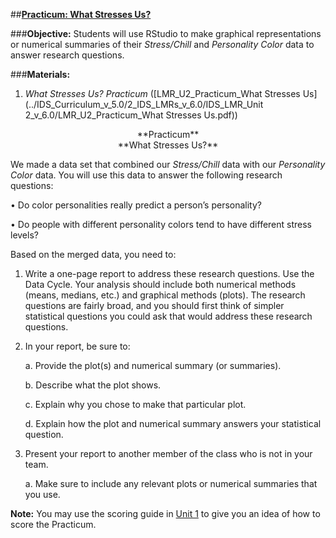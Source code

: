 ##**<u>Practicum: What Stresses Us?</u>**

###**Objective:**
Students will use RStudio to make graphical representations or numerical summaries of their *Stress/Chill*
and *Personality Color* data to answer research questions.

###**Materials:**
1. *What Stresses Us? Practicum* ([LMR_U2_Practicum_What Stresses Us](../IDS_Curriculum_v_5.0/2_IDS_LMRs_v_6.0/IDS_LMR_Unit 2_v_6.0/LMR_U2_Practicum_What Stresses Us.pdf))

<center>**Practicum**</center>

<center>**What Stresses Us?**</center>

We made a data set that combined our *Stress/Chill* data with our *Personality Color* data. You will use this
data to answer the following research questions:

• Do color personalities really predict a person’s personality?

• Do people with different personality colors tend to have different stress levels?

Based on the merged data, you need to:

1. Write a one-page report to address these research questions. Use the Data Cycle. Your analysis
should include both numerical methods (means, medians, etc.) and graphical methods (plots).
The research questions are fairly broad, and you should first think of simpler statistical questions
you could ask that would address these research questions.

2. In your report, be sure to:

    a. Provide the plot(s) and numerical summary (or summaries).

    b. Describe what the plot shows.

    c. Explain why you chose to make that particular plot.
    
    d. Explain how the plot and numerical summary answers your statistical question.

3. Present your report to another member of the class who is not in your team.

    a. Make sure to include any relevant plots or numerical summaries that you use.

**Note:** You may use the scoring guide in [Unit 1](../unit1/overview.md) to give you an idea of how to score the Practicum.
